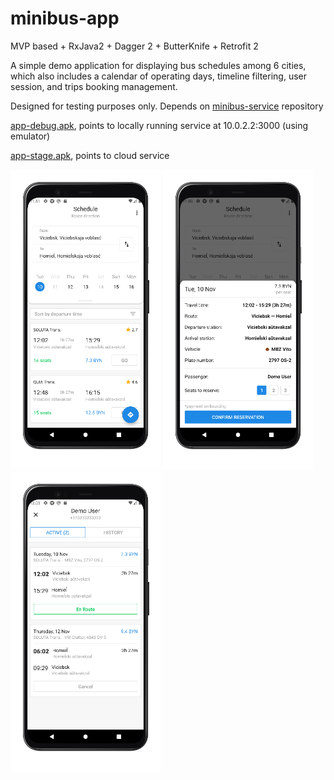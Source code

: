 # minibus-app
MVP based + RxJava2 + Dagger 2 + ButterKnife + Retrofit 2

A simple demo application for displaying bus schedules among 6 cities, which also includes a calendar of operating days, timeline filtering, user session, and trips booking management. 

Designed for testing purposes only. Depends on [minibus-service](https://github.com/n3gbx/minibus-service) repository

[app-debug.apk](./demo/app-debug.apk), points to locally running service at 10.0.2.2:3000 (using emulator)

[app-stage.apk](./demo/app-debug.apk), points to cloud service

<p align="left">
  <img src="./demo/1.png" height="480">
  <img src="./demo/2.png" height="480">
  <img src="./demo/3.png" height="480">
</p>
